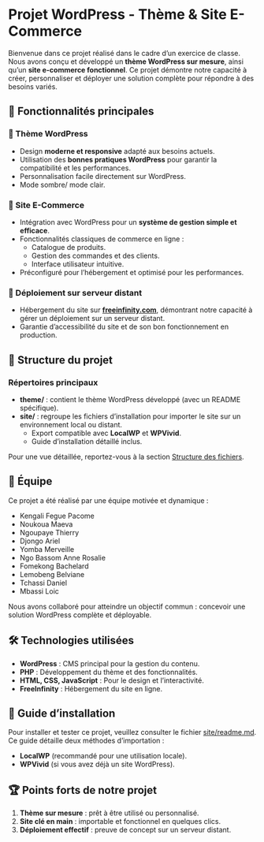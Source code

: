 # Projet WordPress - Thème & Site E-Commerce  

Bienvenue dans ce projet réalisé dans le cadre d’un exercice de classe. Nous avons conçu et développé un **thème WordPress sur mesure**, ainsi qu’un **site e-commerce fonctionnel**. Ce projet démontre notre capacité à créer, personnaliser et déployer une solution complète pour répondre à des besoins variés.  

## 🚀 Fonctionnalités principales  

### 🔹 Thème WordPress
- Design **moderne et responsive** adapté aux besoins actuels.  
- Utilisation des **bonnes pratiques WordPress** pour garantir la compatibilité et les performances.  
- Personnalisation facile directement sur WordPress. 
- Mode sombre/ mode clair. 

### 🔹 Site E-Commerce  
- Intégration avec WordPress pour un **système de gestion simple et efficace**.  
- Fonctionnalités classiques de commerce en ligne :  
  - Catalogue de produits.  
  - Gestion des commandes et des clients.  
  - Interface utilisateur intuitive.  
- Préconfiguré pour l’hébergement et optimisé pour les performances.  

### 🔹 Déploiement sur serveur distant  
- Hébergement du site sur **[freeinfinity.com](https://freeinfinity.com)**, démontrant notre capacité à gérer un déploiement sur un serveur distant.  
- Garantie d’accessibilité du site et de son bon fonctionnement en production.  

## 📂 Structure du projet  

### Répertoires principaux
- **theme/** : contient le thème WordPress développé (avec un README spécifique).  
- **site/** : regroupe les fichiers d’installation pour importer le site sur un environnement local ou distant.  
  - Export compatible avec **LocalWP** et **WPVivid**.  
  - Guide d’installation détaillé inclus.  

Pour une vue détaillée, reportez-vous à la section [Structure des fichiers](#-structure-des-fichiers).  

## 👥 Équipe  

Ce projet a été réalisé par une équipe motivée et dynamique :  

- Kengali Fegue Pacome   
- Noukoua Maeva
- Ngoupaye Thierry
- Djongo Ariel
- Yomba Merveille
- Ngo Bassom Anne Rosalie
- Fomekong Bachelard
- Lemobeng Belviane
- Tchassi Daniel
- Mbassi Loic

Nous avons collaboré pour atteindre un objectif commun : concevoir une solution WordPress complète et déployable.  

## 🛠️ Technologies utilisées  
- **WordPress** : CMS principal pour la gestion du contenu.  
- **PHP** : Développement du thème et des fonctionnalités.  
- **HTML, CSS, JavaScript** : Pour le design et l’interactivité.  
- **FreeInfinity** : Hébergement du site en ligne.  

## 📖 Guide d’installation  

Pour installer et tester ce projet, veuillez consulter le fichier [site/readme.md](site/readme.md). Ce guide détaille deux méthodes d’importation :  
- **LocalWP** (recommandé pour une utilisation locale).  
- **WPVivid** (si vous avez déjà un site WordPress).  

## 🏆 Points forts de notre projet  
1. **Thème sur mesure** : prêt à être utilisé ou personnalisé.  
2. **Site clé en main** : importable et fonctionnel en quelques clics.  
3. **Déploiement effectif** : preuve de concept sur un serveur distant.  
 
